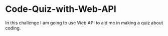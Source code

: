 # Code-Quiz-with-Web-API
In this challenge I am going to use Web API to aid me in making a quiz about coding. 
